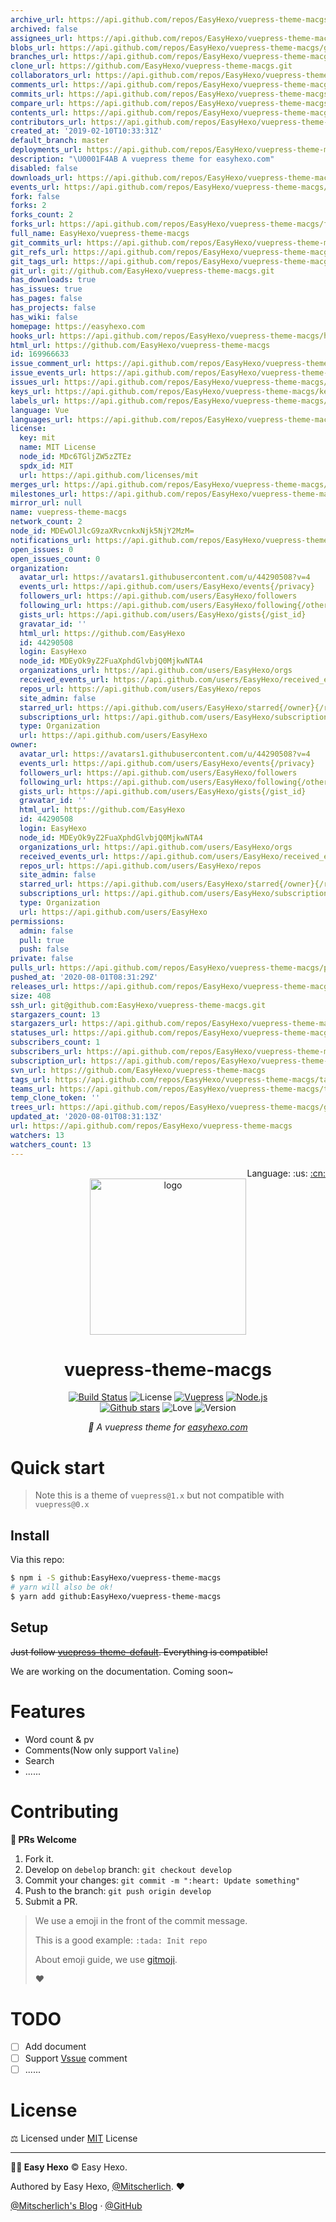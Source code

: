 ```yaml
---
archive_url: https://api.github.com/repos/EasyHexo/vuepress-theme-macgs/{archive_format}{/ref}
archived: false
assignees_url: https://api.github.com/repos/EasyHexo/vuepress-theme-macgs/assignees{/user}
blobs_url: https://api.github.com/repos/EasyHexo/vuepress-theme-macgs/git/blobs{/sha}
branches_url: https://api.github.com/repos/EasyHexo/vuepress-theme-macgs/branches{/branch}
clone_url: https://github.com/EasyHexo/vuepress-theme-macgs.git
collaborators_url: https://api.github.com/repos/EasyHexo/vuepress-theme-macgs/collaborators{/collaborator}
comments_url: https://api.github.com/repos/EasyHexo/vuepress-theme-macgs/comments{/number}
commits_url: https://api.github.com/repos/EasyHexo/vuepress-theme-macgs/commits{/sha}
compare_url: https://api.github.com/repos/EasyHexo/vuepress-theme-macgs/compare/{base}...{head}
contents_url: https://api.github.com/repos/EasyHexo/vuepress-theme-macgs/contents/{+path}
contributors_url: https://api.github.com/repos/EasyHexo/vuepress-theme-macgs/contributors
created_at: '2019-02-10T10:33:31Z'
default_branch: master
deployments_url: https://api.github.com/repos/EasyHexo/vuepress-theme-macgs/deployments
description: "\U0001F4AB A vuepress theme for easyhexo.com"
disabled: false
downloads_url: https://api.github.com/repos/EasyHexo/vuepress-theme-macgs/downloads
events_url: https://api.github.com/repos/EasyHexo/vuepress-theme-macgs/events
fork: false
forks: 2
forks_count: 2
forks_url: https://api.github.com/repos/EasyHexo/vuepress-theme-macgs/forks
full_name: EasyHexo/vuepress-theme-macgs
git_commits_url: https://api.github.com/repos/EasyHexo/vuepress-theme-macgs/git/commits{/sha}
git_refs_url: https://api.github.com/repos/EasyHexo/vuepress-theme-macgs/git/refs{/sha}
git_tags_url: https://api.github.com/repos/EasyHexo/vuepress-theme-macgs/git/tags{/sha}
git_url: git://github.com/EasyHexo/vuepress-theme-macgs.git
has_downloads: true
has_issues: true
has_pages: false
has_projects: false
has_wiki: false
homepage: https://easyhexo.com
hooks_url: https://api.github.com/repos/EasyHexo/vuepress-theme-macgs/hooks
html_url: https://github.com/EasyHexo/vuepress-theme-macgs
id: 169966633
issue_comment_url: https://api.github.com/repos/EasyHexo/vuepress-theme-macgs/issues/comments{/number}
issue_events_url: https://api.github.com/repos/EasyHexo/vuepress-theme-macgs/issues/events{/number}
issues_url: https://api.github.com/repos/EasyHexo/vuepress-theme-macgs/issues{/number}
keys_url: https://api.github.com/repos/EasyHexo/vuepress-theme-macgs/keys{/key_id}
labels_url: https://api.github.com/repos/EasyHexo/vuepress-theme-macgs/labels{/name}
language: Vue
languages_url: https://api.github.com/repos/EasyHexo/vuepress-theme-macgs/languages
license:
  key: mit
  name: MIT License
  node_id: MDc6TGljZW5zZTEz
  spdx_id: MIT
  url: https://api.github.com/licenses/mit
merges_url: https://api.github.com/repos/EasyHexo/vuepress-theme-macgs/merges
milestones_url: https://api.github.com/repos/EasyHexo/vuepress-theme-macgs/milestones{/number}
mirror_url: null
name: vuepress-theme-macgs
network_count: 2
node_id: MDEwOlJlcG9zaXRvcnkxNjk5NjY2MzM=
notifications_url: https://api.github.com/repos/EasyHexo/vuepress-theme-macgs/notifications{?since,all,participating}
open_issues: 0
open_issues_count: 0
organization:
  avatar_url: https://avatars1.githubusercontent.com/u/44290508?v=4
  events_url: https://api.github.com/users/EasyHexo/events{/privacy}
  followers_url: https://api.github.com/users/EasyHexo/followers
  following_url: https://api.github.com/users/EasyHexo/following{/other_user}
  gists_url: https://api.github.com/users/EasyHexo/gists{/gist_id}
  gravatar_id: ''
  html_url: https://github.com/EasyHexo
  id: 44290508
  login: EasyHexo
  node_id: MDEyOk9yZ2FuaXphdGlvbjQ0MjkwNTA4
  organizations_url: https://api.github.com/users/EasyHexo/orgs
  received_events_url: https://api.github.com/users/EasyHexo/received_events
  repos_url: https://api.github.com/users/EasyHexo/repos
  site_admin: false
  starred_url: https://api.github.com/users/EasyHexo/starred{/owner}{/repo}
  subscriptions_url: https://api.github.com/users/EasyHexo/subscriptions
  type: Organization
  url: https://api.github.com/users/EasyHexo
owner:
  avatar_url: https://avatars1.githubusercontent.com/u/44290508?v=4
  events_url: https://api.github.com/users/EasyHexo/events{/privacy}
  followers_url: https://api.github.com/users/EasyHexo/followers
  following_url: https://api.github.com/users/EasyHexo/following{/other_user}
  gists_url: https://api.github.com/users/EasyHexo/gists{/gist_id}
  gravatar_id: ''
  html_url: https://github.com/EasyHexo
  id: 44290508
  login: EasyHexo
  node_id: MDEyOk9yZ2FuaXphdGlvbjQ0MjkwNTA4
  organizations_url: https://api.github.com/users/EasyHexo/orgs
  received_events_url: https://api.github.com/users/EasyHexo/received_events
  repos_url: https://api.github.com/users/EasyHexo/repos
  site_admin: false
  starred_url: https://api.github.com/users/EasyHexo/starred{/owner}{/repo}
  subscriptions_url: https://api.github.com/users/EasyHexo/subscriptions
  type: Organization
  url: https://api.github.com/users/EasyHexo
permissions:
  admin: false
  pull: true
  push: false
private: false
pulls_url: https://api.github.com/repos/EasyHexo/vuepress-theme-macgs/pulls{/number}
pushed_at: '2020-08-01T08:31:29Z'
releases_url: https://api.github.com/repos/EasyHexo/vuepress-theme-macgs/releases{/id}
size: 408
ssh_url: git@github.com:EasyHexo/vuepress-theme-macgs.git
stargazers_count: 13
stargazers_url: https://api.github.com/repos/EasyHexo/vuepress-theme-macgs/stargazers
statuses_url: https://api.github.com/repos/EasyHexo/vuepress-theme-macgs/statuses/{sha}
subscribers_count: 1
subscribers_url: https://api.github.com/repos/EasyHexo/vuepress-theme-macgs/subscribers
subscription_url: https://api.github.com/repos/EasyHexo/vuepress-theme-macgs/subscription
svn_url: https://github.com/EasyHexo/vuepress-theme-macgs
tags_url: https://api.github.com/repos/EasyHexo/vuepress-theme-macgs/tags
teams_url: https://api.github.com/repos/EasyHexo/vuepress-theme-macgs/teams
temp_clone_token: ''
trees_url: https://api.github.com/repos/EasyHexo/vuepress-theme-macgs/git/trees{/sha}
updated_at: '2020-08-01T08:31:13Z'
url: https://api.github.com/repos/EasyHexo/vuepress-theme-macgs
watchers: 13
watchers_count: 13
---
```


<div align="right">Language: :us:
<a title="Chinese" href="./README.zh.md">:cn:</a>
</div>

<div align="center">
  <img src="https://raw.githubusercontent.com/EasyHexo/vuepress-theme-macgs/master/art/logo.png" alt="logo" width="250px" height="250px">

  <h1>vuepress-theme-macgs</h1>

  [![Build Status][ci-img]][ci-url]
  ![License][mit-img]
  [![Vuepress][vuepress-img]][vuepress-url]
  [![Node.js][node.js-img]][node.js-url]
  <br>
  [![Github stars][star-img]][gh-url]
  ![Love][love-img]
  ![Version][version-img]

  <em>💫 A vuepress theme for <a href="https://easyhexo.com" target="_blank">easyhexo.com</a></em>
</div>

# Quick start

> Note this is a theme of `vuepress@1.x` but not compatible with `vuepress@0.x`

## Install

Via this repo:

```bash
$ npm i -S github:EasyHexo/vuepress-theme-macgs
# yarn will also be ok!
$ yarn add github:EasyHexo/vuepress-theme-macgs
```

## Setup

~~Just follow [vuepress-theme-default](https://vuepress.vuejs.org/zh/theme/default-theme-config.html). Everything is compatible!~~

 We are working on the documentation. Coming soon~

# Features

- Word count & pv
- Comments(Now only support `Valine`)
- Search
- ......

# Contributing

**🤝 PRs Welcome**

1. Fork it.
2. Develop on `debelop` branch: `git checkout develop`
3. Commit your changes: `git commit -m ":heart: Update something"`
4. Push to the branch: `git push origin develop`
5. Submit a PR.

> We use a emoji in the front of the commit message.
>
> This is a good example: `:tada: Init repo`
>
> About emoji guide, we use [gitmoji](https://gitmoji.carloscuesta.me/).
>
> :heart:

# TODO

- [ ] Add document
- [ ] Support [Vssue](https://vssue.js.org) comment
- [ ] ......

# License

⚖ Licensed under [MIT](LICENSE) License

------

**👨‍💻 Easy Hexo** © Easy Hexo. 

Authored by Easy Hexo, [@Mitscherlich](https://github.com/mitscherlich/). :heart:

[@Mitscherlich's Blog](https://mitscherlich.me/) · [@GitHub](https://github.com/EasyHexo)

[ci-img]: https://img.shields.io/travis/EasyHexo/vuepress-theme-macgs.svg?style=flat-square
[ci-url]: https://travis-ci.org/EasyHexo/vuepress-theme-macgs
[mit-img]: https://img.shields.io/github/license/EasyHexo/vuepress-theme-macgs.svg?style=flat-square
[star-img]: https://img.shields.io/github/stars/EasyHexo/vuepress-theme-macgs.svg?style=flat-square&label=⭐%20Stars
[gh-url]: https://github.com/EasyHexo/vuepress-theme-macgs
[love-img]: https://img.shields.io/badge/Made%20with-love-ff69b4.svg?style=flat-square
[version-img]: https://img.shields.io/badge/Version-1.0.0--alpha.37-2D9CDB.svg?style=flat-square
[vuepress-img]: https://img.shields.io/badge/vuepress-1.x-3eaf7c.svg?style=flat-square
[vuepress-url]: https://vuepress.vuejs.org/
[node.js-img]: https://img.shields.io/badge/node.js-10.0%2B-43853d.svg?style=flat-square
[node.js-url]: https://nodejs.org/

